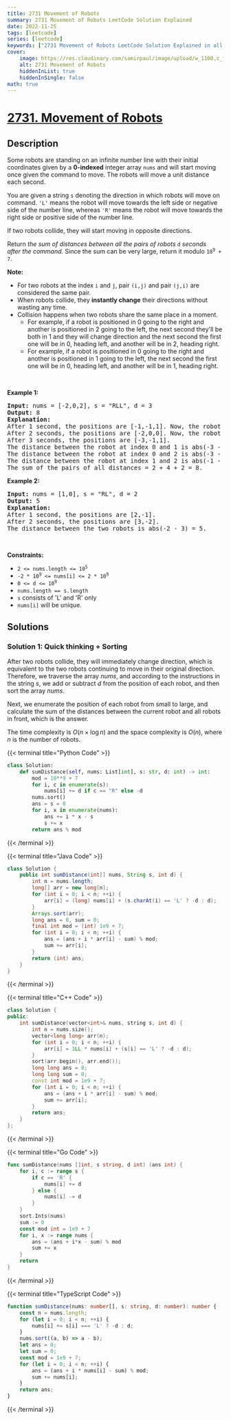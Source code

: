 ```yaml
---
title: 2731 Movement of Robots
summary: 2731 Movement of Robots LeetCode Solution Explained
date: 2022-11-25
tags: [leetcode]
series: [leetcode]
keywords: ["2731 Movement of Robots LeetCode Solution Explained in all languages", "2731 Movement of Robots", "LeetCode", "leetcode solution in Python3 C++ Java Go PHP Ruby Swift TypeScript Rust C# JavaScript C", "GeeksforGeeks", "InterviewBit", "Coding Ninjas", "HackerRank", "HackerEarth", "CodeChef", "TopCoder", "AlgoExpert", "freeCodeCamp", "Codeforces", "GitHub", "AtCoder", "Samir Paul"]
cover:
    image: https://res.cloudinary.com/samirpaul/image/upload/w_1100,c_fit,co_rgb:FFFFFF,l_text:Arial_75_bold:2731 Movement of Robots - Solution Explained/problem-solving.webp
    alt: 2731 Movement of Robots
    hiddenInList: true
    hiddenInSingle: false
math: true
---
```



# [2731. Movement of Robots](https://leetcode.com/problems/movement-of-robots)


## Description

<p>Some robots are standing on an infinite number line with their initial coordinates given by a <strong>0-indexed</strong> integer array <code>nums</code> and will start moving once given the command to move. The robots will move a unit distance each second.</p>

<p>You are given a string <code>s</code> denoting the direction in which robots will move on command. <code>&#39;L&#39;</code> means the robot will move towards the left side or negative side of the number line, whereas <code>&#39;R&#39;</code> means the robot will move towards the right side or positive side of the number line.</p>

<p>If two robots collide, they will start moving in opposite directions.</p>

<p>Return <em>the sum of distances between all the&nbsp;pairs of robots </em><code>d</code> <em>seconds after&nbsp;the command. </em>Since the sum can be very large, return it modulo <code>10<sup>9</sup> + 7</code>.</p>

<p><b>Note: </b></p>

<ul>
	<li>For two robots at the index <code>i</code> and <code>j</code>, pair <code>(i,j)</code> and pair <code>(j,i)</code> are considered the same pair.</li>
	<li>When robots collide, they <strong>instantly change</strong> their directions without wasting any time.</li>
	<li>Collision happens&nbsp;when two robots share the same place in a&nbsp;moment.
	<ul>
		<li>For example, if a robot is positioned in 0 going to the right and another is positioned in 2 going to the left, the next second they&#39;ll be both in 1 and they will change direction and the next second the first one will be in 0, heading left, and another will be in 2, heading right.</li>
		<li>For example,&nbsp;if a robot is positioned in 0 going to the right and another is positioned in 1&nbsp;going to the left, the next second the first one will be in 0, heading left, and another will be in 1, heading right.</li>
	</ul>
	</li>
</ul>

<p>&nbsp;</p>
<p><strong class="example">Example 1:</strong></p>

<pre>
<strong>Input:</strong> nums = [-2,0,2], s = &quot;RLL&quot;, d = 3
<strong>Output:</strong> 8
<strong>Explanation:</strong> 
After 1 second, the positions are [-1,-1,1]. Now, the robot at index 0 will move left, and the robot at index 1 will move right.
After 2 seconds, the positions are [-2,0,0]. Now, the robot at index 1 will move left, and the robot at index 2 will move right.
After 3 seconds, the positions are [-3,-1,1].
The distance between the robot at index 0 and 1 is abs(-3 - (-1)) = 2.
The distance between the robot at index 0 and 2 is abs(-3 - 1) = 4.
The distance between the robot at index 1 and 2 is abs(-1 - 1) = 2.
The sum of the pairs of all distances = 2 + 4 + 2 = 8.
</pre>

<p><strong class="example">Example 2:</strong></p>

<pre>
<strong>Input:</strong> nums = [1,0], s = &quot;RL&quot;, d = 2
<strong>Output:</strong> 5
<strong>Explanation:</strong> 
After 1 second, the positions are [2,-1].
After 2 seconds, the positions are [3,-2].
The distance between the two robots is abs(-2 - 3) = 5.
</pre>

<p>&nbsp;</p>
<p><strong>Constraints:</strong></p>

<ul>
	<li><code>2 &lt;= nums.length &lt;= 10<sup>5</sup></code></li>
	<li><code>-2 * 10<sup>9</sup>&nbsp;&lt;= nums[i] &lt;= 2 * 10<sup>9</sup></code></li>
	<li><code>0 &lt;= d &lt;= 10<sup>9</sup></code></li>
	<li><code>nums.length == s.length&nbsp;</code></li>
	<li><code>s</code> consists of &#39;L&#39; and &#39;R&#39; only</li>
	<li><code>nums[i]</code>&nbsp;will be unique.</li>
</ul>

## Solutions

### Solution 1: Quick thinking + Sorting

After two robots collide, they will immediately change direction, which is equivalent to the two robots continuing to move in their original direction. Therefore, we traverse the array $nums$, and according to the instructions in the string $s$, we add or subtract $d$ from the position of each robot, and then sort the array $nums$.

Next, we enumerate the position of each robot from small to large, and calculate the sum of the distances between the current robot and all robots in front, which is the answer.

The time complexity is $O(n \times \log n)$ and the space complexity is $O(n)$, where $n$ is the number of robots.

<!-- tabs:start -->

{{< terminal title="Python Code" >}}
```python
class Solution:
    def sumDistance(self, nums: List[int], s: str, d: int) -> int:
        mod = 10**9 + 7
        for i, c in enumerate(s):
            nums[i] += d if c == "R" else -d
        nums.sort()
        ans = s = 0
        for i, x in enumerate(nums):
            ans += i * x - s
            s += x
        return ans % mod
```
{{< /terminal >}}

{{< terminal title="Java Code" >}}
```java
class Solution {
    public int sumDistance(int[] nums, String s, int d) {
        int n = nums.length;
        long[] arr = new long[n];
        for (int i = 0; i < n; ++i) {
            arr[i] = (long) nums[i] + (s.charAt(i) == 'L' ? -d : d);
        }
        Arrays.sort(arr);
        long ans = 0, sum = 0;
        final int mod = (int) 1e9 + 7;
        for (int i = 0; i < n; ++i) {
            ans = (ans + i * arr[i] - sum) % mod;
            sum += arr[i];
        }
        return (int) ans;
    }
}
```
{{< /terminal >}}

{{< terminal title="C++ Code" >}}
```cpp
class Solution {
public:
    int sumDistance(vector<int>& nums, string s, int d) {
        int n = nums.size();
        vector<long long> arr(n);
        for (int i = 0; i < n; ++i) {
            arr[i] = 1LL * nums[i] + (s[i] == 'L' ? -d : d);
        }
        sort(arr.begin(), arr.end());
        long long ans = 0;
        long long sum = 0;
        const int mod = 1e9 + 7;
        for (int i = 0; i < n; ++i) {
            ans = (ans + i * arr[i] - sum) % mod;
            sum += arr[i];
        }
        return ans;
    }
};
```
{{< /terminal >}}

{{< terminal title="Go Code" >}}
```go
func sumDistance(nums []int, s string, d int) (ans int) {
	for i, c := range s {
		if c == 'R' {
			nums[i] += d
		} else {
			nums[i] -= d
		}
	}
	sort.Ints(nums)
	sum := 0
	const mod int = 1e9 + 7
	for i, x := range nums {
		ans = (ans + i*x - sum) % mod
		sum += x
	}
	return
}
```
{{< /terminal >}}

{{< terminal title="TypeScript Code" >}}
```ts
function sumDistance(nums: number[], s: string, d: number): number {
    const n = nums.length;
    for (let i = 0; i < n; ++i) {
        nums[i] += s[i] === 'L' ? -d : d;
    }
    nums.sort((a, b) => a - b);
    let ans = 0;
    let sum = 0;
    const mod = 1e9 + 7;
    for (let i = 0; i < n; ++i) {
        ans = (ans + i * nums[i] - sum) % mod;
        sum += nums[i];
    }
    return ans;
}
```
{{< /terminal >}}

<!-- tabs:end -->

<!-- end -->
